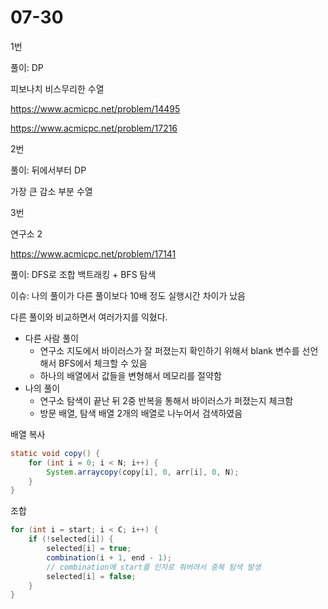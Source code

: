 # 07-30

1번 

풀이: DP

피보나치 비스무리한 수열

https://www.acmicpc.net/problem/14495

https://www.acmicpc.net/problem/17216

2번

풀이: 뒤에서부터 DP

가장 큰 감소 부분 수열

3번

연구소 2

https://www.acmicpc.net/problem/17141

풀이: DFS로 조합 백트래킹 + BFS 탐색

이슈: 나의 풀이가 다른 풀이보다 10배 정도 실행시간 차이가 났음

다른 풀이와 비교하면서 여러가지를 익혔다.

- 다른 사람 풀이
    - 연구소 지도에서  바이러스가 잘 퍼졌는지 확인하기 위해서 blank 변수를 선언해서 BFS에서 체크할 수 있음
    - 하나의 배열에서 값들을 변형해서 메모리를 절약함
- 나의 풀이
    - 연구소 탐색이 끝난 뒤 2중 반복을 통해서 바이러스가 퍼졌는지 체크함
    - 방문 배열, 탐색 배열 2개의 배열로 나누어서 검색하였음

배열 복사

```java
static void copy() {
    for (int i = 0; i < N; i++) {
        System.arraycopy(copy[i], 0, arr[i], 0, N);
    }
}
```

조합

```java
for (int i = start; i < C; i++) {
    if (!selected[i]) {
        selected[i] = true;
        combination(i + 1, end - 1);  
        // combination에 start를 인자로 줘버려서 중복 탐색 발생
        selected[i] = false;
    }
}
```